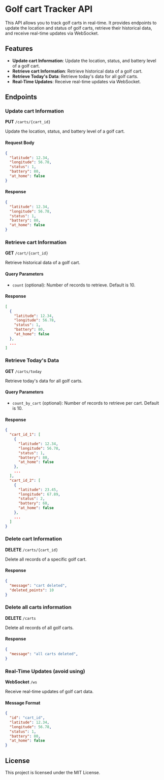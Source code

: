 # Golf cart Tracker API

This API allows you to track golf carts in real-time. It provides endpoints to update the location and status of golf carts, retrieve their historical data, and receive real-time updates via WebSocket.

## Features

- **Update cart Information**: Update the location, status, and battery level of a golf cart.
- **Retrieve cart Information**: Retrieve historical data of a golf cart.
- **Retrieve Today's Data**: Retrieve today's data for all golf carts.
- **Real-Time Updates**: Receive real-time updates via WebSocket.

## Endpoints

### Update cart Information

**PUT** `/carts/{cart_id}`

Update the location, status, and battery level of a golf cart.

#### Request Body

```json
{
  "latitude": 12.34,
  "longitude": 56.78,
  "status": 1,
  "battery": 80,
  "at_home": false
}
```

#### Response

```json
{
  "latitude": 12.34,
  "longitude": 56.78,
  "status": 1,
  "battery": 80,
  "at_home": false
}
```

### Retrieve cart Information

**GET** `/cart/{cart_id}`

Retrieve historical data of a golf cart.

#### Query Parameters

- `count` (optional): Number of records to retrieve. Default is 10.

#### Response

```json
[
  {
    "latitude": 12.34,
    "longitude": 56.78,
    "status": 1,
    "battery": 80,
    "at_home": false
  },
  ...
]
```

### Retrieve Today's Data

**GET** `/carts/today`

Retrieve today's data for all golf carts.

#### Query Parameters

- `count_by_cart` (optional): Number of records to retrieve per cart. Default is 10.

#### Response

```json
{
  "cart_id_1": [
    {
      "latitude": 12.34,
      "longitude": 56.78,
      "status": 1,
      "battery": 80,
      "at_home": false
    },
    ...
  ],
  "cart_id_2": [
    {
      "latitude": 23.45,
      "longitude": 67.89,
      "status": 2,
      "battery": 60,
      "at_home": false
    },
    ...
  ]
}
```

### Delete cart Information

**DELETE** `/carts/{cart_id}`

Delete all records of a specific golf cart.

#### Response

```json
{
  "message": "cart deleted",
  "deleted_points": 10
}
```

### Delete all carts information

**DELETE** `/carts`

Delete all records of all golf carts.

#### Response

```json
{
  "message": "all carts deleted",
}
```

### Real-Time Updates (avoid using)

**WebSocket** `/ws`

Receive real-time updates of golf cart data.

#### Message Format

```json
{
  "id": "cart_id",
  "latitude": 12.34,
  "longitude": 56.78,
  "status": 1,
  "battery": 80,
  "at_home": false
}
```

## License

This project is licensed under the MIT License.
